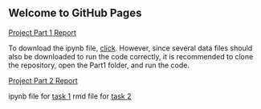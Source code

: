## Welcome to GitHub Pages

[Project Part 1 Report](https://bu-ie-423.github.io/fall-23-aselimgul/part1.html)


To download the ipynb file, [click](https://bu-ie-423.github.io/fall-23-aselimgul/Part1/part1.ipynb). However, since several data files should also be downloaded to run the code correctly, it is recommended to clone the repository, open the Part1 folder, and run the code.




[Project Part 2 Report](https://bu-ie-423.github.io/fall-23-aselimgul/Part2/project2_report.html)

ipynb file for [task 1](https://bu-ie-423.github.io/fall-23-aselimgul/Part2/task1.ipynb)
rmd file for [task 2](https://bu-ie-423.github.io/fall-23-aselimgul/Part2/Task2.Rmd)

